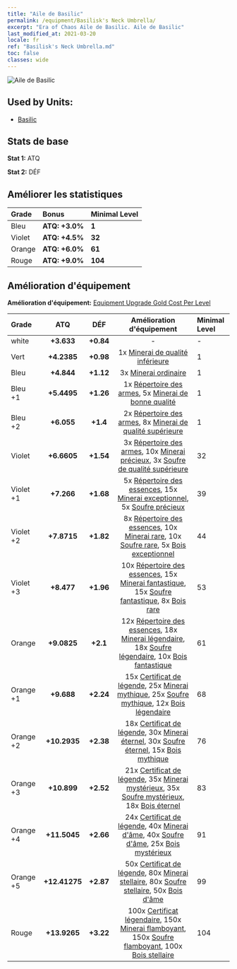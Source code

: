 ```yaml
---
title: "Aile de Basilic"
permalink: /equipment/Basilisk's Neck Umbrella/
excerpt: "Era of Chaos Aile de Basilic. Aile de Basilic"
last_modified_at: 2021-03-20
locale: fr
ref: "Basilisk's Neck Umbrella.md"
toc: false
classes: wide
---
```


  ![Aile de Basilic](/images/e/e_8041.png)

## Used by Units:

* [Basilic](/fr/units/Basilisk/) 


## Stats de base
 **Stat 1:** ATQ

 **Stat 2:** DÉF

## Améliorer les statistiques

  |     Grade    |   Bonus | Minimal Level | 
  |:-------------|:--------|:--------------| 
  | Bleu | **ATQ: +3.0%** | **1** | 
  | Violet | **ATQ: +4.5%** | **32** | 
  | Orange | **ATQ: +6.0%** | **61** | 
  | Rouge | **ATQ: +9.0%** | **104** | 


## Amélioration d'équipement
 **Amélioration d'équipement:** [Equipment Upgrade Gold Cost Per Level](/equipment/EquipmentUpgradeCostPerLevel/) 

  |          Grade      | ATQ | DÉF | Amélioration d'équipement | Minimal Level |
  |:--------------------|:---------:|:---------:|:----------------:|:--------------|
  | white | **+3.633** | **+0.84** | - | - |
  | Vert | **+4.2385** | **+0.98** | 1x [Minerai de qualité inférieure](/fr/Items/mat_1/) | 1 |
  | Bleu | **+4.844** | **+1.12** | 3x [Minerai ordinaire](/fr/Items/mat_6/) | 1 |
  | Bleu +1 | **+5.4495** | **+1.26** | 1x [Répertoire des armes](/fr/Items/mat_18/), 5x [Minerai de bonne qualité](/fr/Items/mat_12/) | 1 |
  | Bleu +2 | **+6.055** | **+1.4** | 2x [Répertoire des armes](/fr/Items/mat_25/), 8x [Minerai de qualité supérieure](/fr/Items/mat_19/) | 1 |
  | Violet | **+6.6605** | **+1.54** | 3x [Répertoire des armes](/fr/Items/mat_32/), 10x [Minerai précieux](/fr/Items/mat_26/), 3x [Soufre de qualité supérieure](/fr/Items/mat_22/) | 32 |
  | Violet +1 | **+7.266** | **+1.68** | 5x [Répertoire des essences](/fr/Items/mat_39/), 15x [Minerai exceptionnel](/fr/Items/mat_33/), 5x [Soufre précieux](/fr/Items/mat_29/) | 39 |
  | Violet +2 | **+7.8715** | **+1.82** | 8x [Répertoire des essences](/fr/Items/mat_46/), 10x [Minerai rare](/fr/Items/mat_40/), 10x [Soufre rare](/fr/Items/mat_43/), 5x [Bois exceptionnel](/fr/Items/mat_34/) | 44 |
  | Violet +3 | **+8.477** | **+1.96** | 10x [Répertoire des essences](/fr/Items/mat_53/), 15x [Minerai fantastique](/fr/Items/mat_47/), 15x [Soufre fantastique](/fr/Items/mat_50/), 8x [Bois rare](/fr/Items/mat_41/) | 53 |
  | Orange | **+9.0825** | **+2.1** | 12x [Répertoire des essences](/fr/Items/mat_60/), 18x [Minerai légendaire](/fr/Items/mat_54/), 18x [Soufre légendaire](/fr/Items/mat_57/), 10x [Bois fantastique](/fr/Items/mat_48/) | 61 |
  | Orange +1 | **+9.688** | **+2.24** | 15x [Certificat de légende](/fr/Items/mat_67/), 25x [Minerai mythique](/fr/Items/mat_61/), 25x [Soufre mythique](/fr/Items/mat_64/), 12x [Bois légendaire](/fr/Items/mat_55/) | 68 |
  | Orange +2 | **+10.2935** | **+2.38** | 18x [Certificat de légende](/fr/Items/mat_74/), 30x [Minerai éternel](/fr/Items/mat_68/), 30x [Soufre éternel](/fr/Items/mat_71/), 15x [Bois mythique](/fr/Items/mat_62/) | 76 |
  | Orange +3 | **+10.899** | **+2.52** | 21x [Certificat de légende](/fr/Items/mat_81/), 35x [Minerai mystérieux](/fr/Items/mat_75/), 35x [Soufre mystérieux](/fr/Items/mat_78/), 18x [Bois éternel](/fr/Items/mat_69/) | 83 |
  | Orange +4 | **+11.5045** | **+2.66** | 24x [Certificat de légende](/fr/Items/mat_88/), 40x [Minerai d'âme](/fr/Items/mat_82/), 40x [Soufre d'âme](/fr/Items/mat_85/), 25x [Bois mystérieux](/fr/Items/mat_76/) | 91 |
  | Orange +5 | **+12.41275** | **+2.87** | 50x [Certificat de légende](/fr/Items/mat_95/), 80x [Minerai stellaire](/fr/Items/mat_89/), 80x [Soufre stellaire](/fr/Items/mat_92/), 50x [Bois d'âme](/fr/Items/mat_83/) | 99 |
  | Rouge | **+13.9265** | **+3.22** | 100x [Certificat légendaire](/fr/Items/mat_102/), 150x [Minerai flamboyant](/fr/Items/mat_96/), 150x [Soufre flamboyant](/fr/Items/mat_99/), 100x [Bois stellaire](/fr/Items/mat_90/) | 104 |

